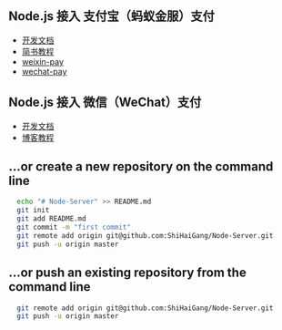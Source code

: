 ## Node.js 接入 支付宝（蚂蚁金服）支付
  * [开发文档](https://docs.open.alipay.com/54/103419)
  * [简书教程](https://www.jianshu.com/p/edabc11a2276)
  * [weixin-pay](https://github.com/tvrcgo/weixin-pay)
  * [wechat-pay](hhttps://github.com/supersheep/wechat-pay)

## Node.js 接入 微信（WeChat）支付
  * [开发文档](https://pay.weixin.qq.com/wiki/doc/api/index.html)
  * [博客教程](https://blog.csdn.net/njweiyukun/article/details/79478455)

## …or create a new repository on the command line
```sh
  echo "# Node-Server" >> README.md
  git init
  git add README.md
  git commit -m "first commit"
  git remote add origin git@github.com:ShiHaiGang/Node-Server.git
  git push -u origin master
```

## …or push an existing repository from the command line
```sh
  git remote add origin git@github.com:ShiHaiGang/Node-Server.git
  git push -u origin master
```